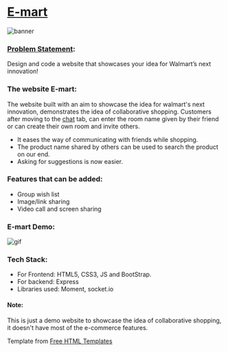 # [E-mart](https://e-mart-online.herokuapp.com/)
![banner](https://github.com/swarnalii/e-mart/blob/main/imgs/banner-emart.png)

### [Problem Statement](https://survey.alchemer.com/s3/6380889/Grace-Hopper-Scholarship-GWC-X-Walmart-2021):

Design and code a website that showcases your idea for Walmart’s next innovation!

### The website E-mart:

The website built with an aim to showcase the idea for walmart's next innovation, demonstrates the idea of collaborative shopping. Customers after moving to the [chat](https://e-mart-online.herokuapp.com/chat.html) tab, can enter the room name given by their friend or can create their own room and invite others.

- It eases the way of communicating with friends while shopping.
- The product name shared by others can be used to search the product on our end.
- Asking for suggestions is now easier.

### Features that can be added:

- Group wish list
- Image/link sharing
- Video call and screen sharing

### E-mart Demo:

![gif](https://github.com/swarnalii/e-mart/blob/main/imgs/e-mart.gif)

### Tech Stack:

- For Frontend: HTML5, CSS3, JS and BootStrap.
- For backend: Express
- Libraries used: Moment, socket.io
#### Note:

This is just a demo website to showcase the idea of collaborative shopping, it doesn't have most of the e-commerce features.

Template from [Free HTML Templates](https://html.design/)